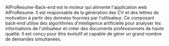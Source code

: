 AIProResume-Back-end est le moteur qui alimente l'application web AIProResume.
Il est responsable de la génération des CV et des lettres de motivation à partir des données fournies par l'utilisateur.
Ce composant back-end utilise des algorithmes d'intelligence artificielle pour analyser les informations de l'utilisateur et créer des documents professionnels de haute qualité.
Il est conçu pour être évolutif et capable de gérer un grand nombre de demandes simultanées.

